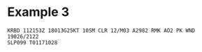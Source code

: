 # Example 3

```
KRBD 112153Z 18013G25KT 10SM CLR 12/M03 A2982 RMK AO2 PK WND 19026/2122
SLP099 T01171028
```
